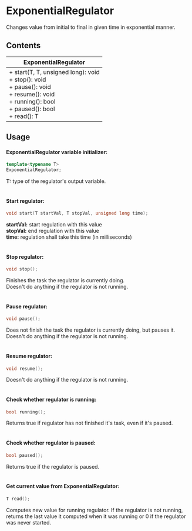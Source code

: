# ExponentialRegulator

Changes value from initial to final in given time in exponential manner.

## Contents
| ExponentialRegulator                                                                                                                                            |
|-----------------------------------------------------------------------------------------------------------------------------------------------------------------|
| + start(T, T, unsigned long): void<br/> + stop(): void<br/> + pause(): void</br> + resume(): void</br> + running(): bool<br/> + paused(): bool<br/> + read(): T |

## Usage
#### ExponentialRegulator variable initializer:
```cpp
template<typename T>
ExponentialRegulator;
```
**T:** type of the regulator's output variable.<br/>
<br/>

#### Start regulator:
```cpp
void start(T startVal, T stopVal, unsigned long time);
```
**startVal:** start regulation with this value<br/>
**stopVal:** end regulation with this value<br/>
**time:** regulation shall take this time (in milliseconds)<br/>
<br/>

#### Stop regulator:
```cpp
void stop();
```
Finishes the task the regulator is currently doing.<br/>
Doesn't do anything if the regulator is not running.<br/>
<br/>

#### Pause regulator:
```cpp
void pause();
```
Does not finish the task the regulator is currently doing, but pauses it.<br/>
Doesn't do anything if the regulator is not running.<br/>
<br/>

#### Resume regulator:
```cpp
void resume();
```
Doesn't do anything if the regulator is not running.<br/>
<br/>

#### Check whether regulator is running:
```cpp
bool running();
```
Returns true if regulator has not finished it's task, even if it's paused.<br/>
<br/>

#### Check whether regulator is paused:
```cpp
bool paused();
```
Returns true if the regulator is paused.<br/>
<br/>

#### Get current value from ExponentialRegulator:
```cpp
T read();
```
Computes new value for running regulator. If the regulator is not running, returns the last value it computed when it was running or 0 if the regulator was never started.
